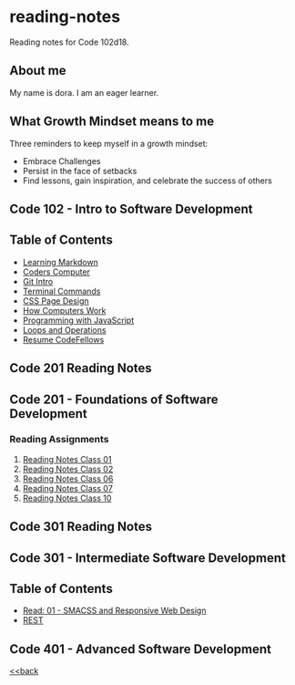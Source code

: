 # reading-notes
Reading notes for Code 102d18.

## About me
My name is dora. I am an eager learner.

## What Growth Mindset means to me

Three reminders to keep myself in a growth mindset:
- Embrace Challenges
- Persist in the face of setbacks
- Find lessons, gain inspiration, and celebrate the success of others

## Code 102 - Intro to Software Development
## Table of Contents
- [Learning Markdown](learning_markdown.md)
- [Coders Computer](Coders_Computer.md)
- [Git Intro](git_intro.md)
- [Terminal Commands](terminal_commands.md)
- [CSS Page Design](design_web_pages_css.md)
- [How Computers Work](how_computers_work.06b.md)
- [Programming with JavaScript](javascript_notes.md)
- [Loops and Operations](loops_operations.md)
- [Resume CodeFellows](resume_screenshot.png)


## Code 201 Reading Notes
## Code 201 - Foundations of Software Development

### Reading Assignments
1. [Reading Notes Class 01](class_01.md)
2. [Reading Notes Class 02](class-02.md)
6. [Reading Notes Class 06](read_06_objectliterals.md)
7. [Reading Notes Class 07](class-07.md)
9. [Reading Notes Class 10](class-10.md)


## Code 301 Reading Notes
## Code 301 - Intermediate Software Development

## Table of Contents
- [Read: 01 - SMACSS and Responsive Web Design](301-readingnotes/SMACSS_Responsive_Web_Design.md)
- [REST](301-readingnotes/REST.md)

## Code 401 - Advanced Software Development

[<<back](terminal_commands.md)

